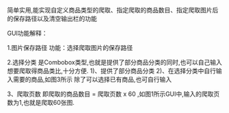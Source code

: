 简单实用,能实现自定义商品类型的爬取、指定爬取的商品数目、指定爬取图片后的保存路径以及清空输出栏的功能
 
GUI功能解释：


1.图片保存路径 
功能：选择爬取图片的保存路径

2.选择分类
是Combobox类型,也就是提供了部分商品分类的同时,也可以自己输入想要爬取得商品类比,十分方便.
1)、提供了部分商品分类
2)、在选择分类中自行输入需要的商品,如图3所示
除了可以选择已有商品,也可自行输入
 
3、爬取页数
即爬取的商品数目 = 爬取页数 x 60 ,如图1所示GUI中,输入的爬取页数为1,也就是爬取60张图.
